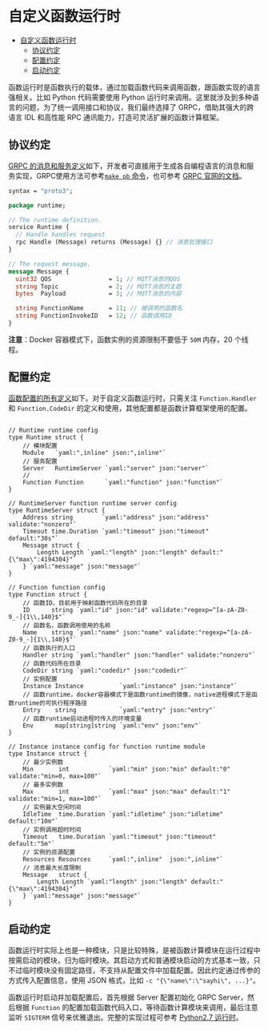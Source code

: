 # 自定义函数运行时

- [自定义函数运行时](#自定义函数运行时)
  - [协议约定](#协议约定)
  - [配置约定](#配置约定)
  - [启动约定](#启动约定)

函数运行时是函数执行的载体，通过加载函数代码来调用函数，跟函数实现的语言强相关。比如 Python 代码需要使用 Python 运行时来调用。这里就涉及到多种语言的问题，为了统一调用接口和协议，我们最终选择了 GRPC，借助其强大的跨语言 IDL 和高性能 RPC 通讯能力，打造可灵活扩展的函数计算框架。

## 协议约定

[GRPC 的消息和服务定义](https://github.com/baidu/openedge/tree/5010a0d8a4fc56241d5febbc03fdf1b3ec28905e/module/function/runtime/openedge_function_runtime.proto)如下，开发者可直接用于生成各自编程语言的消息和服务实现，GRPC使用方法可参考[`make pb` 命令](https://github.com/baidu/openedge/tree/5010a0d8a4fc56241d5febbc03fdf1b3ec28905e/Makefile)，也可参考 [GRPC 官网的文档](https://grpc.io/docs/quickstart/go.html)。

```proto
syntax = "proto3";

package runtime;

// The runtime definition.
service Runtime {
  // Handle handles request
  rpc Handle (Message) returns (Message) {} // 消息处理接口
}

// The request message.
message Message {
  uint32 QOS                = 1; // MQTT消息的QOS
  string Topic              = 2; // MQTT消息的主题
  bytes  Payload            = 3; // MQTT消息的内容

  string FunctionName       = 11; // 被调用的函数名
  string FunctionInvokeID   = 12; // 函数调用ID
}
```

**注意**：Docker 容器模式下，函数实例的资源限制不要低于 `50M` 内存，20 个线程。

## 配置约定

[函数配置的所有定义](https://github.com/baidu/openedge/tree/5010a0d8a4fc56241d5febbc03fdf1b3ec28905e/module/config/function.go)如下。对于自定义函数运行时，只需关注 `Function.Handler` 和 `Function.CodeDir` 的定义和使用，其他配置都是函数计算框架使用的配置。

```golang

// Runtime runtime config
type Runtime struct {
    // 模块配置
    Module   `yaml:",inline" json:",inline"`
    // 服务配置
    Server   RuntimeServer `yaml:"server" json:"server"`
    //
	Function Function      `yaml:"function" json:"function"`
}

// RuntimeServer function runtime server config
type RuntimeServer struct {
	Address string        `yaml:"address" json:"address" validate:"nonzero"`
	Timeout time.Duration `yaml:"timeout" json:"timeout" default:"30s"`
	Message struct {
		Length Length `yaml:"length" json:"length" default:"{\"max\":4194304}"`
	} `yaml:"message" json:"message"`
}

// Function function config
type Function struct {
    // 函数ID，目前用于映射函数代码所在的目录
    ID      string `yaml:"id" json:"id" validate:"regexp=^[a-zA-Z0-9_-]{1\\,140}$"`
    // 函数名，函数调用使用的名称
    Name    string `yaml:"name" json:"name" validate:"regexp=^[a-zA-Z0-9_-]{1\\,140}$"`
    // 函数执行的入口
    Handler string `yaml:"handler" json:"handler" validate:"nonzero"`
    // 函数代码所在目录
	CodeDir string `yaml:"codedir" json:"codedir"`
    // 实例配置
    Instance Instance          `yaml:"instance" json:"instance"`
    // 函数runtime，docker容器模式下是函数runtime的镜像，native进程模式下是函数runtime的可执行程序路径
    Entry    string            `yaml:"entry" json:"entry"`
    // 函数runtime启动进程时传入的环境变量
	Env      map[string]string `yaml:"env" json:"env"`
}

// Instance instance config for function runtime module
type Instance struct {
    // 最少实例数
    Min       int           `yaml:"min" json:"min" default:"0" validate:"min=0, max=100"`
    // 最多实例数
    Max       int           `yaml:"max" json:"max" default:"1" validate:"min=1, max=100"`
    // 实例最大空闲时间
    IdleTime  time.Duration `yaml:"idletime" json:"idletime" default:"10m"`
    // 实例调用超时时间
    Timeout   time.Duration `yaml:"timeout" json:"timeout" default:"5m"`
    // 实例的资源配置
    Resources Resources     `yaml:",inline"  json:",inline"`
    // 消息最大长度限制
	Message   struct {
		Length Length `yaml:"length" json:"length" default:"{\"max\":4194304}"`
	} `yaml:"message" json:"message"`
}
```

## 启动约定

函数运行时实际上也是一种模块，只是比较特殊，是被函数计算模块在运行过程中按需启动的模块，归为临时模块。其启动方式和普通模块启动的方式基本一致，只不过临时模块没有固定路径，不支持从配置文件中加载配置。因此约定通过传参的方式传入配置信息，使用 JSON 格式，比如 `-c "{\"name\":\"sayhi\", ...}"`。

函数运行时启动并加载配置后，首先根据 Server 配置初始化 GRPC Server，然后根据 `Function` 的配置加载函数代码入口，等待函数计算模块来调用，最后注意监听 `SIGTERM` 信号来优雅退出。完整的实现过程可参考 [Python2.7 运行时](https://github.com/baidu/openedge/tree/5010a0d8a4fc56241d5febbc03fdf1b3ec28905e/openedge-function-runtime-python27/openedge_function_runtime_python27.py)。

